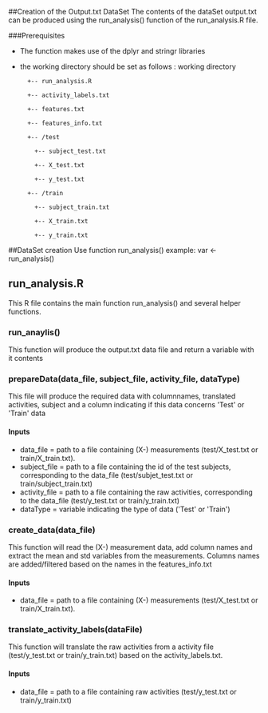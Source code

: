 ##Creation of the Output.txt DataSet
The contents of the dataSet output.txt can be produced using the run_analysis() function of the run_analysis.R file. 

###Prerequisites
* The function makes use of the dplyr and stringr libraries

* the working directory should be set as follows :
	working directory
	
	    +-- run_analysis.R
		
	    +-- activity_labels.txt
		
	    +-- features.txt
		
	    +-- features_info.txt
		
	    +-- /test
		
		  +-- subject_test.txt
		  
          +-- X_test.txt
				  
          +-- y_test.txt
				  
	    +-- /train
		
		  +-- subject_train.txt
		  
		  +-- X_train.txt
		  
	      +-- y_train.txt

##DataSet creation
Use function run_analysis()
	example: var <- run_analysis()

## run_analysis.R
This R file contains the main function run_analysis() and several helper functions.

### run_anaylis()
This function will produce the output.txt data file and return a variable with it contents

### prepareData(data_file, subject_file, activity_file, dataType)
This file will produce the required data with columnnames, translated activities, subject and a column indicating if this data concerns 'Test' or 'Train' data
#### Inputs
* data_file = path to a file containing (X-) measurements (test/X_test.txt or train/X_train.txt).
* subject_file = path to a file containing the id of the test subjects, corresponding to the data_file (test/subjet_test.txt or train/subject_train.txt)
* activity_file = path to a file containing the raw activities, corresponding to the data_file (test/y_test.txt or train/y_train.txt)
* dataType = variable indicating the type of data ('Test' or 'Train')

### create_data(data_file)
This function will read the (X-) measurement data, add column names and extract the mean and std variables from the measurements.
Columns names are added/filtered based on the names in the features_info.txt
#### Inputs
* data_file = path to a file containing (X-) measurements (test/X_test.txt or train/X_train.txt).

### translate_activity_labels(dataFile)
This function will translate the raw activities from a activity file (test/y_test.txt or train/y_train.txt) based on the activity_labels.txt.
#### Inputs
* data_file = path to a file containing raw activities (test/y_test.txt or train/y_train.txt)



